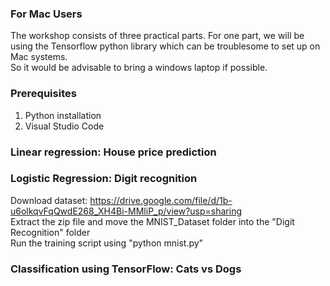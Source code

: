 ### For Mac Users
The workshop consists of three practical parts. For one part, we will be using the Tensorflow python library which can be troublesome to set up on Mac systems.  
So it would be advisable to bring a windows laptop if possible.  
  
### Prerequisites
1. Python installation  
2. Visual Studio Code  

### Linear regression: House price prediction

### Logistic Regression: Digit recognition

Download dataset: https://drive.google.com/file/d/1b-u6olkqvFqQwdE268_XH4Bi-MMliP_p/view?usp=sharing  
Extract the zip file and move the MNIST_Dataset folder into the "Digit Recognition" folder  
Run the training script using "python mnist.py"  

### Classification using TensorFlow: Cats vs Dogs
